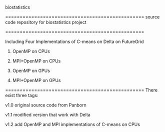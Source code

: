 biostatistics 

================================================
source code repository for biostatistics project 

================================================


Including Four Implementations of C-means on Delta on FutureGrid

1) OpenMP on CPUs

2) MPI+OpenMP on CPUs 

3) OpenMP on GPUs

4) MPI+OpenMP on GPUs


================================================
There exist three tags:

v1.0 original source code from Panborn

v1.1 modified version that work with Delta

v1.2 add OpenMP and MPI implementations of C-means on CPUs
